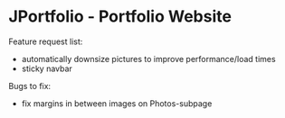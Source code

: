 # JPortfolio - Portfolio Website

Feature request list: 
- automatically downsize pictures to improve performance/load times
- sticky navbar

Bugs to fix:
- fix margins in between images on Photos-subpage 